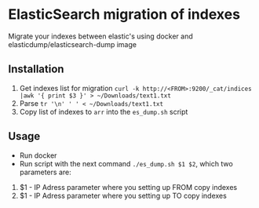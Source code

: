 # ElasticSearch migration of indexes
Migrate your indexes between elastic's using docker and elasticdump/elasticsearch-dump image

## Installation
1. Get indexes list for migration `curl -k http://<FROM>:9200/_cat/indices |awk '{ print $3 }' > ~/Downloads/text1.txt`
2. Parse `tr '\n' ' ' < ~/Downloads/text1.txt`
3. Copy list of indexes to `arr` into the `es_dump.sh` script

## Usage
* Run docker
* Run script with the next command `./es_dump.sh $1 $2`, which two parameters are:
1. $1 - IP Adress parameter where you setting up FROM copy indexes
2. $1 - IP Adress parameter where you setting up TO copy indexes
